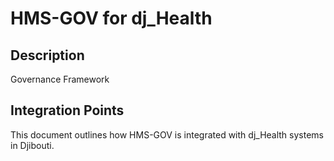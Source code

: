 # HMS-GOV for dj_Health

## Description

Governance Framework

## Integration Points

This document outlines how HMS-GOV is integrated with dj_Health systems in Djibouti.
